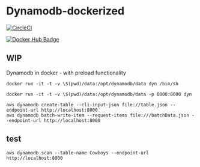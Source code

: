 # Dynamodb-dockerized

[![CircleCI](https://circleci.com/gh/leerberg/dynamodb-dockerized/tree/master.svg?style=shield)](https://circleci.com/gh/leerberg/dynamodb-dockerized/tree/master)

[![Docker Hub Badge](http://dockeri.co/image/leerberg/dynamodb)](https://registry.hub.docker.com/u/leerberg/dynamodb/)

## WIP

Dynamodb in docker - with preload functionality

```
docker run -it -t -v \$(pwd)/data:/opt/dynamodb/data dyn /bin/sh

docker run -it -t -v \$(pwd)/data:/opt/dynamodb/data -p 8000:8000 dyn

aws dynamodb create-table --cli-input-json file://table.json --endpoint-url http://localhost:8000
aws dynamodb batch-write-item --request-items file:///batchData.json --endpoint-url http://localhost:8000
```

## test

```
aws dynamodb scan --table-name Cowboys --endpoint-url http://localhost:8000
```
